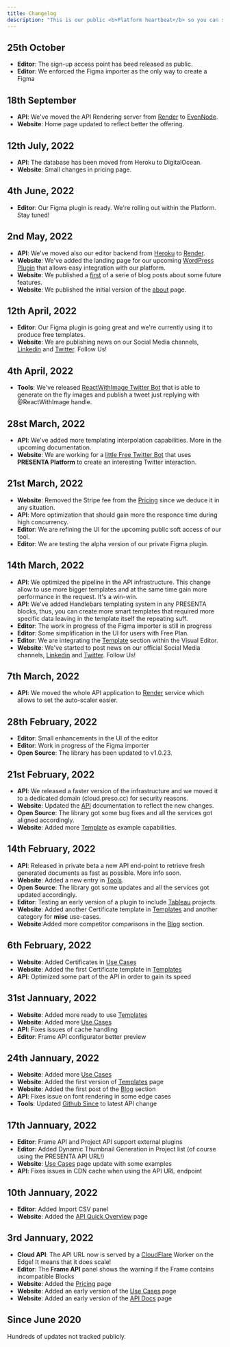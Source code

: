 ```yaml
---
title: Changelog
description: "This is our public <b>Platform heartbeat</b> so you can see what's going on as well as our commitment."
---
```



## 25th October

- **Editor**: The sign-up access point has beed released as public.
- **Editor**: We enforced the Figma importer as the only way to create a Figma


## 18th September

- **API**: We've moved the API Rendering server from [Render](https://render.com/) to [EvenNode](https://evennode.com/).
- **Website**: Home page updated to reflect better the offering.


## 12th July, 2022
- **API**: The database has been moved from Heroku to DigitalOcean.
- **Website**: Small changes in pricing page.

## 4th June, 2022
- **Editor**: Our Figma plugin is ready. We're rolling out within the Platform. Stay tuned!

## 2nd May, 2022

- **API**: We've moved also our editor backend from [Heroku](https://heroku.com/) to [Render](https://render.com/).
- **Website**: We've added the landing page for our upcoming [WordPress Plugin](/open-graph-wordpress-plugin) that allows easy integration with our platform.
- **Website**: We published a [first](/blog/scriptable-images) of a serie of blog posts about some future features.
- **Website**: We published the initial version of the [about](/about) page.

## 12th April, 2022

- **Editor**: Our Figma plugin is going great and we're currently using it to produce free templates.
- **Website**: We are publishing news on our Social Media channels, [Linkedin](https://www.linkedin.com/company/presenta-platform) and [Twitter](https://twitter.com/presentaswbot). Follow Us!

## 4th April, 2022

- **Tools**: We've released [ReactWithImage Twitter Bot](/rwi) that is able to generate on the fly images and publish a tweet just replying with @ReactWithImage handle.

## 28st March, 2022

- **API**: We've added more templating interpolation capabilities. More in the upcoming documentation.
- **Website**: We are working for a [little Free Twitter Bot](/rwi) that uses **PRESENTA Platform** to create an interesting Twitter interaction.


## 21st March, 2022

- **Website**: Removed the Stripe fee from the [Pricing](/pricing) since we deduce it in any situation.
- **API**: More optimization that should gain more the responce time during high concurrency.
- **Editor**: We are refining the UI for the upcoming public soft access of our tool.
- **Editor**: We are testing the alpha version of our private Figma plugin.


## 14th March, 2022

- **API**: We optimized the pipeline in the API infrastructure. This change allow to use more bigger templates and at the same time gain more performance in the request. It's a win-win.
- **API**: We've added Handlebars templating system in any PRESENTA blocks, thus, you can create more smart templates that required more specific data leaving in the template itself the repeating suff.
- **Editor**: The work in progress of the Figma importer is still in progress
- **Editor**: Some simplification in the UI for users with Free Plan.
- **Editor**: We are integrating the [Template](/templates) section within the Visual Editor.
- **Website**: We've started to post news on our official Social Media channels, [Linkedin](https://www.linkedin.com/company/presenta-platform) and [Twitter](https://twitter.com/presentaswbot). Follow Us!

## 7th March, 2022

- **API**: We moved the whole API application to [Render](https://render.com/) service which allows to set the auto-scaler easier.

## 28th February, 2022

- **Editor**: Small enhancements in the UI of the editor
- **Editor**: Work in progress of the Figma importer
- **Open Source**: The library has been updated to v1.0.23.

## 21st February, 2022

- **API**: We released a faster version of the infrastructure and we moved it to a dedicated domain (cloud.preso.cc) for security reasons.
- **Website**: Updated the [API](/api) documentation to reflect the new changes.
- **Open Source**: The library got some bug fixes and all the services got aligned accordingly.
- **Website**: Added more [Template](/templates) as example capabilities.

## 14th February, 2022

- **API**: Released in private beta a new API end-point to retrieve fresh generated documents as fast as possible. More info soon.
- **Website**: Added a new entry in [Tools](/tools/).
- **Open Source**: The library got some updates and all the services got updated accordingly.
- **Editor**: Testing an early version of a plugin to include [Tableau](https://www.tableau.com/) projects.
- **Website**: Added another Certificate template in [Templates](/templates/) and another category for **misc** use-cases.
- **Website**:Added more competitor comparisons in the [Blog](/blog/) section.


## 6th February, 2022

- **Website**: Added Certificates in [Use Cases](/use-cases/)
- **Website**: Added the first Certificate template in [Templates](/templates/)
- **API**: Optimized some part of the API in order to gain its speed

## 31st Jannuary, 2022

- **Website**: Added more ready to use [Templates](/templates/)
- **Website**: Added more [Use Cases](/use-cases/)
- **API**: Fixes issues of cache handling
- **Editor**: Frame API configurator better preview


## 24th Jannuary, 2022

- **Website**: Added more [Use Cases](/use-cases/)
- **Website**: Added the first version of [Templates](/templates/) page
- **Website**: Added the first post of the [Blog](/blog/) section
- **API**: Fixes issue on font rendering in some edge cases
- **Tools**: Updated [Github Since](https://github-since.presenta.cc/) to latest API change


## 17th Jannuary, 2022

- **Editor**: Frame API and Project API support external plugins
- **Editor**: Added Dynamic Thumbnail Generation in Project list (of course using the PRESENTA API URL!)
- **Website**: [Use Cases](/use-cases/) page update with some examples
- **API**: Fixes issues in CDN cache when using the API URL endpoint


## 10th Jannuary, 2022

- **Editor**: Added Import CSV panel
- **Website**: Added the [API Quick Overview](/api/) page


## 3rd Jannuary, 2022

- **Cloud API**: The API URL now is served by a [CloudFlare](https://www.cloudflare.com/) Worker on the Edge! It means that it does scale!
- **Editor**: The **Frame API** panel shows the warning if the Frame contains incompatible Blocks
- **Website**: Added the [Pricing](/pricing/) page
- **Website**: Added an early version of the [Use Cases](/use-cases/) page
- **Website**: Added an early version of the [API Docs](/docs/) page


## Since June 2020

Hundreds of updates not tracked publicly.